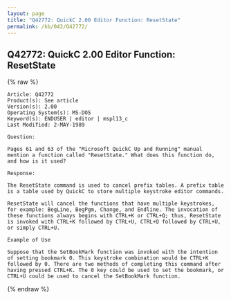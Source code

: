 ```yaml
---
layout: page
title: "Q42772: QuickC 2.00 Editor Function: ResetState"
permalink: /kb/042/Q42772/
---
```


## Q42772: QuickC 2.00 Editor Function: ResetState

{% raw %}

	Article: Q42772
	Product(s): See article
	Version(s): 2.00
	Operating System(s): MS-DOS
	Keyword(s): ENDUSER | editor | mspl13_c
	Last Modified: 2-MAY-1989
	
	Question:
	
	Pages 61 and 63 of the "Microsoft QuickC Up and Running" manual
	mention a function called "ResetState." What does this function do,
	and how is it used?
	
	Response:
	
	The ResetState command is used to cancel prefix tables. A prefix table
	is a table used by QuickC to store multiple keystroke editor commands.
	
	ResetState will cancel the functions that have multiple keystrokes,
	for example: BegLine, BegPgm, Change, and Endline. The invocation of
	these functions always begins with CTRL+K or CTRL+Q; thus, ResetState
	is invoked with CTRL+K followed by CTRL+U, CTRL+Q followed by CTRL+U,
	or simply CTRL+U.
	
	Example of Use
	
	Suppose that the SetBookMark function was invoked with the intention
	of setting bookmark 0. This keystroke combination would be CTRL+K
	followed by 0. There are two methods of completing this command after
	having pressed CTRL+K. The 0 key could be used to set the bookmark, or
	CTRL+U could be used to cancel the SetBookMark function.

{% endraw %}

